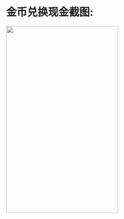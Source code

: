 # 金币兑换现金截图:

<img src="https://github.com/holisound/haokan/blob/master/income.jpg?raw=true" width="300" height="500">
